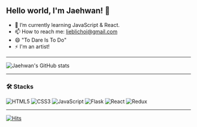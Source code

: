 ## Hello world, I'm Jaehwan! 👋
- 🌱 I’m currently learning JavaScript & React.
- 📫 How to reach me: lieblichoi@gmail.com 
- 😄 "To Dare Is To Do"
- ⚡ I'm an artist!
***
![Jaehwan's GitHub stats](https://github-readme-stats.vercel.app/api?username=lieblichoi&theme=react&show_icons=true)
***
### 🛠 Stacks 
![HTML5](https://img.shields.io/badge/HTML5-E34F26?style=flat-square&logo=HTML5&logoColor=white) ![CSS3](https://img.shields.io/badge/CSS3-1572B6?style=flat-square&logo=CSS3&logoColor=white) ![JavaScript](https://img.shields.io/badge/JavaScript-F7DF1E?style=flat-square&logo=JavaScript&logoColor=black)  ![Flask](https://img.shields.io/badge/Flask-000000?style=flat-square&logo=Flask&logoColor=white) ![React](https://img.shields.io/badge/React-61DAFB?style=flat-square&logo=React&logoColor=black) ![Redux](https://img.shields.io/badge/Redux-764ABC?style=flat-square&logo=Redux&logoColor=white) 
***
[![Hits](https://hits.seeyoufarm.com/api/count/incr/badge.svg?url=https%3A%2F%2Fgithub.com%2Flieblichoi&count_bg=%233DC8B9&title_bg=%23555555&icon=&icon_color=%23E7E7E7&title=Hits&edge_flat=true)](https://hits.seeyoufarm.com)
